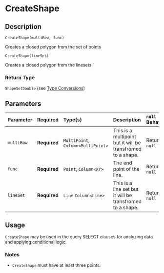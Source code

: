 # CreateShape

## Description
`CreateShape(multiRow, func)`

Creates a closed polygon from the set of points

`CreateShape(lineSet)`

Creates a closed polygon from the linesets

### Return Type
`ShapeSetDouble` (see [Type Conversions](/docs/QueryExpression-Type))

## Parameters

| Parameter  | Required     | Type(s)                            | Description                                                 | `null` Behavior |
| :--------- | :----------- | :--------------------------------- | :---------------------------------------------------------- | :-------------- |
| `multiRow` | **Required** | `MultiPoint`, `Column<MultiPoint>` | This is a multipoint but it will be transfromed to a shape. | Returns `null`  |
| `func`     | **Required** | `Point`, `Column<XY>`              | The end point of the line.                                  | Returns `null`  |
| `lineSet`  | **Required** | `Line` `Column<Line>`              | This is a line set but it will be transfromed to a shape.   | Returns `null`  |

## Usage
`CreateShape` may be used in the query SELECT clauses for analyzing data and applying conditional logic.

### Notes
- `CreateShape` must have at least three points.
